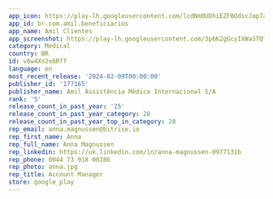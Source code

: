 ```yaml
---
app_icon: https://play-lh.googleusercontent.com/lcdNm0UDhiEZFBOdscJap7agVIlOadFlVESsxBhTnapD54zg7za1Y0pMotPVpBXU8yE
app_id: br.com.amil.beneficiarios
app_name: Amil Clientes
app_screenshot: https://play-lh.googleusercontent.com/3p6K2gGcyIXWaSTQTOcQGbFhTx1B_tmzJGCaDBGNdP4u1PlhBBSJsDjNCsH9kRNj6gg
category: Medical
country: BR
id: v8w4Xo2x6Rff
language: en
most_recent_release: '2024-02-09T00:00:00'
publisher_id: '177165'
publisher_name: Amil Assistência Médica Internacional S/A
rank: '5'
release_count_in_past_year: '25'
release_count_in_past_year_category: 28
release_count_in_past_year_top_in_category: 28
rep_email: anna.magnussen@bitrise.io
rep_first_name: Anna
rep_full_name: Anna Magnussen
rep_linkedin: https://uk.linkedin.com/in/anna-magnussen-0977131b
rep_phone: 0044 73 918 00286
rep_photo: anna.jpg
rep_title: Account Manager
store: google_play
---
```

